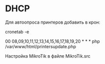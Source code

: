 # DHCP

Для автоопроса принтеров добавить в крон:

cronetab -e

00 08,09,10,11,12,13,14,15,16,17,18,19,20 * * * php /var/www/html/printersupdate.php

Настройка MikroTik в файле MikroTik.src

#
##
